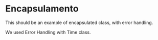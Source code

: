 # Encapsulamento
This should be an example of encapsulated class, with error handling.

We used Error Handling with Time class.
